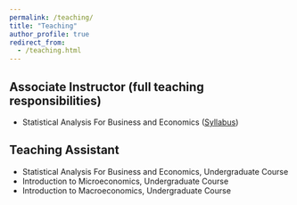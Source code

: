 ```yaml
---
permalink: /teaching/
title: "Teaching"
author_profile: true
redirect_from:
  - /teaching.html
---
```


## Associate Instructor (full teaching responsibilities)
* Statistical Analysis For Business and Economics ([Syllabus](/files/E370_Syllabus_Fall2022.pdf))


## Teaching Assistant
* Statistical Analysis For Business and Economics, Undergraduate Course
* Introduction to Microeconomics, Undergraduate Course
* Introduction to Macroeconomics, Undergraduate Course
